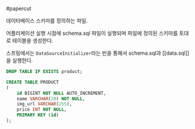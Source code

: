 #papercut 

데이터베이스 스키마를 정의하는 파일.

어플리케이션 실행 시점에 schema.sql 파일이 실행되며 파일에 정의된 스키마를 토대로 테이블을 생성한다.

스프링에서는 `DataSourceInitializer`라는 빈을 통해서 schema.sql과 [[data.sql]]을 실행한다.

```sql
DROP TABLE IF EXISTS product; 

CREATE TABLE PRODUCT 
( 
	id BIGINT NOT NULL AUTO_INCREMENT, 
	name VARCHAR(20) NOT NULL, 
	img_url VARCHAR(255), 
	price INT NOT NULL, 
	PRIMARY KEY (id) 
);
```